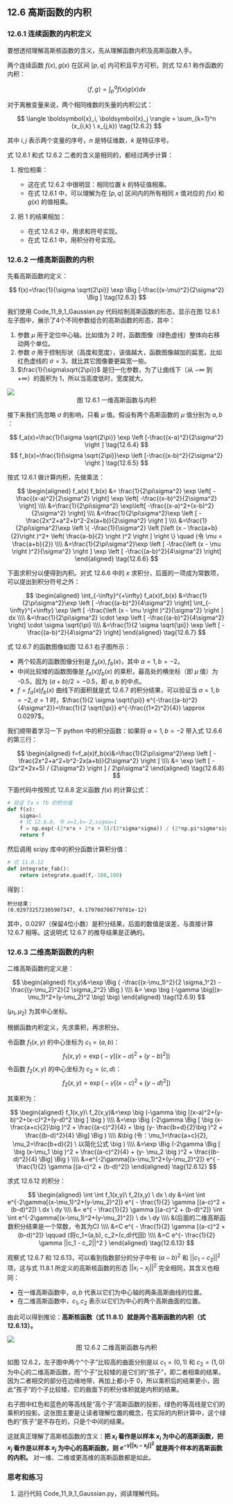 
## 12.6 高斯函数的内积

### 12.6.1 连续函数的内积定义

要想透彻理解高斯核函数的含义，先从理解函数内积及高斯函数入手。

两个连续函数 $f(x),g(x)$ 在区间 $[p,q]$ 内可积且平方可积，则式 12.6.1 称作函数的内积：

$$
\langle f,g \rangle  = \int_p^q f(x) g(x) dx \tag{12.6.1}
$$

对于离散变量来说，两个相同维数的矢量的内积公式：

$$
\langle \boldsymbol{x}_i, \boldsymbol{x}_j \rangle  = \sum_{k=1}^n (x_{i,k} \ x_{j,k})  \tag{12.6.2}
$$

其中 $i,j$ 表示两个变量的序号，$n$ 是特征维数，$k$ 是特征序号。

式 12.6.1 和式 12.6.2 二者的含义是相同的，都经过两步计算：

1. 按位相乘：
   
   - 这在式 12.6.2 中很明显：相同位置 $k$ 的特征值相乘。
   - 在式 12.6.1 中，可以理解为在 $[p,q]$ 区间内的所有相同 $x$ 值对应的 $f(x)$ 和 $g(x)$ 的值相乘。

2. 把 1 的结果相加：
   
   - 在式 12.6.2 中，用求和符号实现。
   - 在式 12.6.1 中，用积分符号实现。

### 12.6.2 一维高斯函数的内积

先看高斯函数的定义：

$$
f(x)=\frac{1}{\sigma \sqrt{2\pi}} \exp \Big [-\frac{(x-\mu)^2}{2\sigma^2} \Big ] \tag{12.6.3}
$$

我们使用 Code_11_9_1_Gaussian.py 代码绘制高斯函数的形态，显示在图 12.6.1 左子图中，展示了4个不同参数组合的高斯函数的形态，其中：

1. 参数 $\mu$ 用于定位中心轴。比如值为 2 时，函数图像（绿色虚线）整体向右移动两个单位。
2. 参数 $\sigma$ 用于控制形状（高度和宽度），该值越大，函数图像越加的扁宽，比如红色虚线的 $\sigma=3$，就比其它图像要更扁宽一些。
3. $\frac{1}{\sigma\sqrt{2\pi}}$ 是归一化参数，为了让曲线下（从 $-\infty$ 到 $+\infty$）的面积为 1，所以当高度低时，宽度就大。

<img src="./images/12-9-1.png" />

<center>图 12.6.1 一维高斯函数与内积</center>

接下来我们先忽略 $\sigma$ 的影响，只看 $\mu$ 值。假设有两个高斯函数的 $\mu$ 值分别为 $a,b$ ：

$$
f_a(x)=\frac{1}{\sigma \sqrt{2\pi}} \exp \left [-\frac{(x-a)^2}{2\sigma^2} \right ] \tag{12.6.4}
$$
$$
f_b(x)=\frac{1}{\sigma \sqrt{2\pi}}\exp \left [-\frac{(x-b)^2}{2\sigma^2} \right ]  \tag{12.6.5}
$$

按式 12.6.1 做计算内积，先做乘法：

$$
\begin{aligned}
f_a(x) f_b(x) &= \frac{1}{2\pi\sigma^2} \exp \left[ -\frac{(x-a)^2}{2\sigma^2} \right] \exp \left[ -\frac{(x-b)^2}{2\sigma^2} \right]
\\\\
&=\frac{1}{2\pi\sigma^2} \exp\left[ -\frac{(x-a)^2+(x-b)^2}{2\sigma^2} \right]
\\\\
&=\frac{1}{2\pi\sigma^2}\exp \left [ -\frac{2x^2+a^2+b^2-2x(a+b)}{2\sigma^2} \right ]
\\\\
&=\frac{1}{2\pi\sigma^2}\exp  \left \{ -\frac{1}{\sigma^2} \left [\left (x - \frac{a+b}{2}\right )^2+ \left(  \frac{a-b}{2}  \right )^2 \right ] \right \} \quad (令 \mu = \frac{a+b}{2})
\\\\
&=\frac{1}{2\pi\sigma^2}\exp  \left [ -\frac{\left (x - \mu \right )^2}{\sigma^2}   \right ] \exp  \left [ -\frac{(a-b)^2}{4\sigma^2}   \right]
\end{aligned} \tag{12.6.6}
$$

下面求积分以便得到内积。对式 12.6.6 中的 $x$ 求积分，后面的一项成为常数项，可以提出到积分符号之外：

$$
\begin{aligned}
\int_{-\infty}^{+\infty} f_a(x)f_b(x) &=\frac{1}{2\pi\sigma^2}\exp  \left [  -\frac{(a-b)^2}{4\sigma^2} \right] \int_{-\infty}^{+\infty} \exp  \left [ -\frac{\left (x - \mu \right )^2}{\sigma^2}   \right ] dx  
\\\\
&=\frac{1}{2\pi\sigma^2} \cdot \exp \left [  -\frac{(a-b)^2}{4\sigma^2} \right] \cdot \sigma \sqrt{\pi}
\\\\
&=\frac{1}{2 \sigma \sqrt{\pi}} \exp \left [  -\frac{(a-b)^2}{4\sigma^2} \right]
\end{aligned}
\tag{12.6.7}
$$

式 12.6.7 的函数图像如图 12.6.1 右子图所示：

- 两个较高的函数图像分别是 $f_a(x),f_b(x)$，其中 $a=1,b=-2$。
- 中间比较矮的函数图像是 $f_a(x)f_b(x)$ 的乘积，最高处的横坐标（即 $\mu$ 值）为 -0.5，因为 $(a+b)/2=-0.5$，即 $a,b$ 的中点。
- $f=f_a(x) f_b(x)$ 曲线下的面积就是式 12.6.7 的积分结果，可以验证当 $a=1,b=-2,\sigma=1$ 时，$\frac{1}{2 \sigma \sqrt{\pi}} e^{-\frac{(a-b)^2}{4\sigma^2}}=\frac{1}{2 \sqrt{\pi}} e^{-\frac{(1+2)^2}{4}} \approx 0.0297$。

我们顺带着学习一下 python 中的积分函数：如果将 $a=1,b=-2$ 带入式 12.6.6 的第三行：

$$
\begin{aligned}
f=f_a(x)f_b(x)&=\frac{1}{2\pi\sigma^2}\exp \left [ -\frac{2x^2+a^2+b^2-2x(a+b)}{2\sigma^2} \right ] 
\\\\
&= \exp \left [ -(2x^2+2x+5) / {2\sigma^2} \right ] / 2\pi\sigma^2
\end{aligned}
\tag{12.6.8}
$$

下面代码中按照式 12.6.8 定义函数 $f(x)$ 的计算公式：

```python
# 验证 fa x fb 的积分值
def f(x):
    sigma=1
    # 式 12.6.8, 令 a=1,b=-2,sigma=1
    f = np.exp(-(2*x*x + 2*x + 5)/(2*sigma*sigma)) / (2*np.pi*sigma*sigma)
    return f
```

然后调用 scipy 库中的积分函数计算积分值：

```python
# 式 11.8.12
def integrate_fab():
    return integrate.quad(f,-100,100)
```
得到：
```
积分结果：
(0.029732572305907347, 4.179708708779781e-12)
```
其中，0.0297（保留4位小数）是积分结果，后面的数值是误差，与直接计算 12.6.7 相等。这说明式 12.6.7 的推导结果是正确的。

### 12.6.3 二维高斯函数的内积

二维高斯函数的定义是：

$$
\begin{aligned}
f(x,y)&=\exp \Big ( -\frac{(x-\mu_1)^2}{2 \sigma_1^2} - \frac{(y-\mu_2)^2}{2 \sigma_2^2} \Big ) 
\\\\
&= \exp \big (-\gamma \big[(x-\mu_1)^2+(y-\mu_2)^2 \big] \big)
\end{aligned}
\tag{12.6.9}
$$

$(\mu_1,\mu_2)$ 为其中心坐标。

根据函数内积定义，先求乘积，再求积分。

令函数 $f_1(x,y)$ 的中心坐标为 $c_1=(a,b)$：
$$
f_1(x,y) = \exp \big (-\gamma \big [(x-a)^2+(y-b)^2 \big ] \big) \tag{12.6.10}
$$
令函数 $f_2(x,y)$ 的中心坐标为 $c_2=(c,d)$：
$$
f_2(x,y) = \exp \big (-\gamma \big [ (x-c)^2+(y-d)^2 \big ] \big ) \tag{12.6.11}
$$

其乘积为：

$$
\begin{aligned}
f_1(x,y)\ f_2(x,y)&=\exp \big (-\gamma \big [(x-a)^2+(y-b)^2+(x-c)^2+(y-d)^2 \big ] \big )
\\\\
&=\exp \Big (-2\gamma \Big [ \big (x-\frac{a+c}{2}\big )^2 + \frac{(a-c)^2}{4} + \big (y- \frac{b+d}{2}\big )^2 + \frac{(b-d)^2}{4}   \Big] \Big )
\\\\
&\big (令：\mu_1=\frac{a+c}{2}, \mu_2=\frac{b+d}{2} \ 以简化公式 \big )
\\\\
&=\exp \Big (-2\gamma \Big [ \big (x-\mu_1 \big )^2 + \frac{(a-c)^2}{4} + (y- \mu_2 \big )^2 + \frac{(b-d)^2}{4}   \Big] \Big )
\\\\
&=e^{-2\gamma[(x-\mu_1)^2+(y-\mu_2)^2]} e^{ - \frac{1}{2} \gamma [(a-c)^2 + (b-d)^2]}
\end{aligned}
 \tag{12.6.12}
$$

求式 12.6.12 的积分：

$$
\begin{aligned}
\int \int f_1(x,y)\ f_2(x,y) \  dx \ dy &=\int \int e^{-2\gamma[(x-\mu_1)^2+(y-\mu_2)^2]}  e^{ - \frac{1}{2} \gamma [(a-c)^2 + (b-d)^2]} \  dx \ dy
\\\\
&= e^{ - \frac{1}{2} \gamma [(a-c)^2 + (b-d)^2]} \int \int e^{-2\gamma[(x-\mu_1)^2+(y-\mu_2)^2]} \  dx \ dy 
\\\\
&(后面的二维高斯函数积分结果是一个常数，令其为C)
\\\\
&=C  e^{ - \frac{1}{2} \gamma [(a-c)^2 + (b-d)^2]} \qquad (将c_1=(a,b), c_2=(c,d)代回)
\\\\
&=C e^{- \frac{1}{2} \gamma  ||c_1 - c_2||^2  }
\end{aligned}
\tag{12.6.13}
$$

观察式 12.6.7 和 12.6.13，可以看到指数部分的分子中有 $(a-b)^2$ 和 $||c_1-c_2||^2$ 项，这与式 11.8.1 所定义的高斯核函数的形态 $||x_i-x_j||^2$ 完全相同，其含义也相同：

- 在一维高斯函数中，$a,b$ 代表以它们为中心轴的两条高斯曲线的位置。
- 在二维高斯函数中，$c_1,c_2$ 表示以它们为中心的两个高斯曲面的位置。

由此可以得到推论：**高斯核函数（式 11.8.1）就是两个高斯函数的内积（式12.6.13）。** 

<img src="./images/12-9-2.png" />

<center>图 12.6.2 二维高斯函数与内积</center>

如图 12.6.2，左子图中两个“个子”比较高的曲面分别是以 $c_1=(0,1)$ 和 $c_2=(1,0)$ 为中心的二维高斯函数，而“个子”比较矮的是它们的“孩子”，即二者相乘的结果。因为二者相交的部分在边缘地带，再加上都小于 0，所以乘积后的结果更小，因此“孩子”的个子比较矮，它的曲面下的积分体积就是内积的结果。

右子图中红色和蓝色的等高线是“高个子”高斯函数的投影，绿色的等高线是它们的乘积的投影。这张图主要是让读者理解位置的概念，在实际的内积计算中，这个绿色的“孩子”是不存在的，只是个中间的结果。

这就真正理解了高斯核函数的含义：**把 $x_i$ 看作是以样本 $x_i$ 为中心的高斯函数，把 $x_j$ 看作是以样本 $x_j$ 为中心的高斯函数，则 $e^{-\gamma||\boldsymbol{x}_i-\boldsymbol{x}_j||^2}$ 就是两个样本的高斯函数的内积。** 对一维、二维或更高维的高斯函数都是如此。

### 思考和练习

1. 运行代码 Code_11_9_1_Gaussian.py，阅读理解代码。
